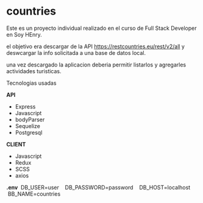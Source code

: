 # countries

Este es un proyecto individual realizado en el curso de Full Stack Developer en Soy HEnry.

el objetivo era descargar de la API https://restcountries.eu/rest/v2/all y deswcargar la info solicitada a una base de datos local.

una vez descargado la aplicacion deberia permitir listarlos y agregarles actividades turisticas.

Tecnologias usadas

**API**
* Express
* Javascript
* bodyParser
* Sequelize
* Postgresql

**CLIENT**
* Javascript
* Redux
* SCSS
* axios

**.env**
&nbsp;DB_USER=user &nbsp;
&nbsp;DB_PASSWORD=password &nbsp;
&nbsp;DB_HOST=localhost &nbsp;
&nbsp;BB_NAME=countries &nbsp;

